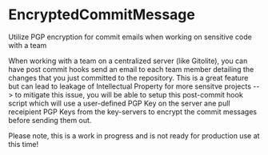 EncryptedCommitMessage
======================

Utilize PGP encryption for commit emails when working on sensitive code with a team


When working with a team on a centralized server (like Gitolite), you can have post commit hooks send an email to each team member detailing the changes that you just committed to the repository.  This is a great feature but can lead to leakage of Intellectual Property for more sensitve projects --> to mitigate this issue, you will be able to setup this post-commit hook script which will use a user-defined PGP Key on the server ane pull receipient PGP Keys from the key-servers to encrypt the commit messages before sending them out.

Please note, this is a work in progress and is not ready for production use at this time!
